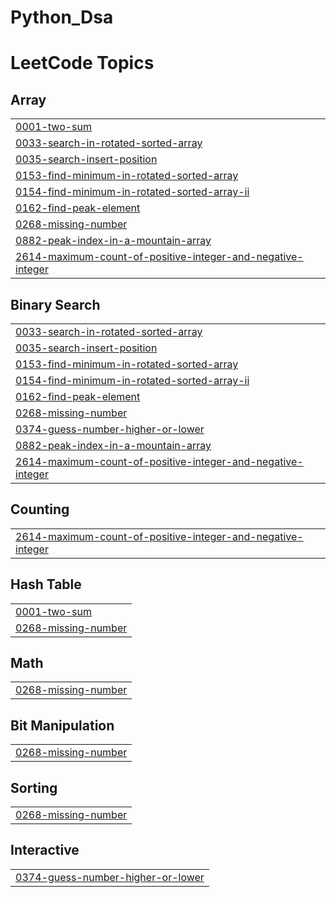 # Python_Dsa

<!---LeetCode Topics Start-->
# LeetCode Topics
## Array
|  |
| ------- |
| [0001-two-sum](https://github.com/Gaganjeet15/Python_Dsa/tree/master/0001-two-sum) |
| [0033-search-in-rotated-sorted-array](https://github.com/Gaganjeet15/Python_Dsa/tree/master/0033-search-in-rotated-sorted-array) |
| [0035-search-insert-position](https://github.com/Gaganjeet15/Python_Dsa/tree/master/0035-search-insert-position) |
| [0153-find-minimum-in-rotated-sorted-array](https://github.com/Gaganjeet15/Python_Dsa/tree/master/0153-find-minimum-in-rotated-sorted-array) |
| [0154-find-minimum-in-rotated-sorted-array-ii](https://github.com/Gaganjeet15/Python_Dsa/tree/master/0154-find-minimum-in-rotated-sorted-array-ii) |
| [0162-find-peak-element](https://github.com/Gaganjeet15/Python_Dsa/tree/master/0162-find-peak-element) |
| [0268-missing-number](https://github.com/Gaganjeet15/Python_Dsa/tree/master/0268-missing-number) |
| [0882-peak-index-in-a-mountain-array](https://github.com/Gaganjeet15/Python_Dsa/tree/master/0882-peak-index-in-a-mountain-array) |
| [2614-maximum-count-of-positive-integer-and-negative-integer](https://github.com/Gaganjeet15/Python_Dsa/tree/master/2614-maximum-count-of-positive-integer-and-negative-integer) |
## Binary Search
|  |
| ------- |
| [0033-search-in-rotated-sorted-array](https://github.com/Gaganjeet15/Python_Dsa/tree/master/0033-search-in-rotated-sorted-array) |
| [0035-search-insert-position](https://github.com/Gaganjeet15/Python_Dsa/tree/master/0035-search-insert-position) |
| [0153-find-minimum-in-rotated-sorted-array](https://github.com/Gaganjeet15/Python_Dsa/tree/master/0153-find-minimum-in-rotated-sorted-array) |
| [0154-find-minimum-in-rotated-sorted-array-ii](https://github.com/Gaganjeet15/Python_Dsa/tree/master/0154-find-minimum-in-rotated-sorted-array-ii) |
| [0162-find-peak-element](https://github.com/Gaganjeet15/Python_Dsa/tree/master/0162-find-peak-element) |
| [0268-missing-number](https://github.com/Gaganjeet15/Python_Dsa/tree/master/0268-missing-number) |
| [0374-guess-number-higher-or-lower](https://github.com/Gaganjeet15/Python_Dsa/tree/master/0374-guess-number-higher-or-lower) |
| [0882-peak-index-in-a-mountain-array](https://github.com/Gaganjeet15/Python_Dsa/tree/master/0882-peak-index-in-a-mountain-array) |
| [2614-maximum-count-of-positive-integer-and-negative-integer](https://github.com/Gaganjeet15/Python_Dsa/tree/master/2614-maximum-count-of-positive-integer-and-negative-integer) |
## Counting
|  |
| ------- |
| [2614-maximum-count-of-positive-integer-and-negative-integer](https://github.com/Gaganjeet15/Python_Dsa/tree/master/2614-maximum-count-of-positive-integer-and-negative-integer) |
## Hash Table
|  |
| ------- |
| [0001-two-sum](https://github.com/Gaganjeet15/Python_Dsa/tree/master/0001-two-sum) |
| [0268-missing-number](https://github.com/Gaganjeet15/Python_Dsa/tree/master/0268-missing-number) |
## Math
|  |
| ------- |
| [0268-missing-number](https://github.com/Gaganjeet15/Python_Dsa/tree/master/0268-missing-number) |
## Bit Manipulation
|  |
| ------- |
| [0268-missing-number](https://github.com/Gaganjeet15/Python_Dsa/tree/master/0268-missing-number) |
## Sorting
|  |
| ------- |
| [0268-missing-number](https://github.com/Gaganjeet15/Python_Dsa/tree/master/0268-missing-number) |
## Interactive
|  |
| ------- |
| [0374-guess-number-higher-or-lower](https://github.com/Gaganjeet15/Python_Dsa/tree/master/0374-guess-number-higher-or-lower) |
<!---LeetCode Topics End-->